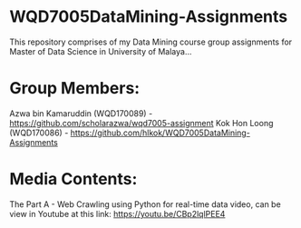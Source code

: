 # WQD7005DataMining-Assignments
This repository comprises of my Data Mining course group assignments for Master of Data Science in University of Malaya...

# Group Members:
Azwa bin Kamaruddin (WQD170089) - https://github.com/scholarazwa/wqd7005-assignment
Kok Hon Loong (WQD170086) - https://github.com/hlkok/WQD7005DataMining-Assignments

# Media Contents:
The Part A - Web Crawling using Python for real-time data video, can be view in Youtube at this link:
https://youtu.be/CBp2lqlPEE4
